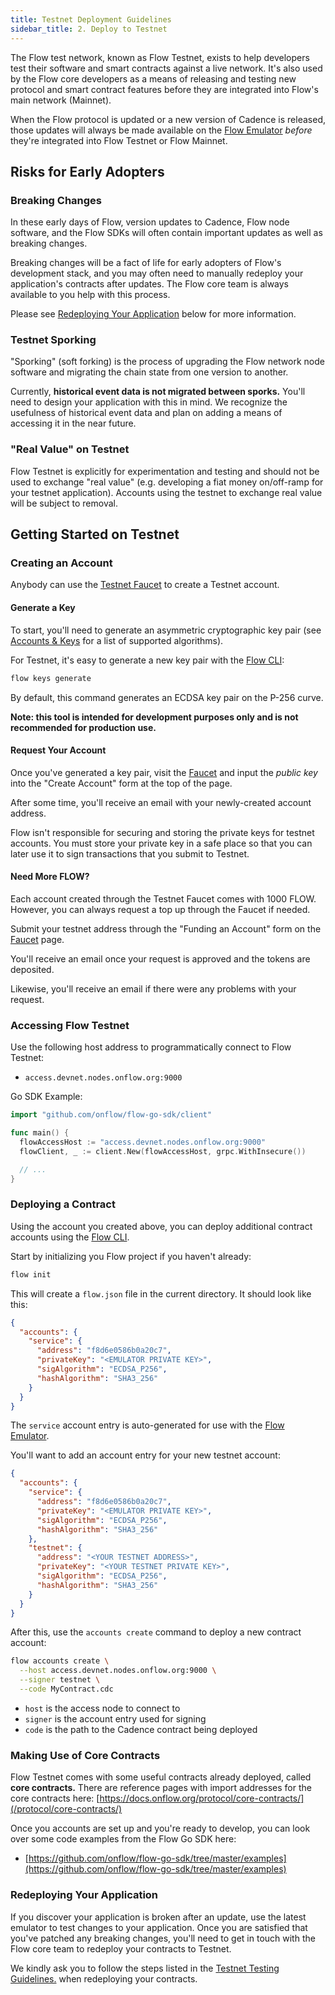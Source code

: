 ```yaml
---
title: Testnet Deployment Guidelines
sidebar_title: 2. Deploy to Testnet
---
```


The Flow test network, known as Flow Testnet, exists to help developers test their software and smart contracts against a live network. It's also used by the Flow core developers as a means of releasing and testing new protocol and smart contract features before they are integrated into Flow's main network (Mainnet).

When the Flow protocol is updated or a new version of Cadence is released, those updates will always be made available on the [Flow Emulator](/emulator) _before_ they're integrated into Flow Testnet or Flow Mainnet.

## Risks for Early Adopters

### Breaking Changes

In these early days of Flow, version updates to Cadence, Flow node software, and the Flow SDKs will often contain important updates as well as breaking changes.

Breaking changes will be a fact of life for early adopters of Flow's development stack, and you may often need to manually redeploy your application's contracts after updates. The Flow core team is always available to you help with this process.

Please see [Redeploying Your Application](#redeploying-your-application) below for more information.

<!-- ### Version Compatibility

A version compatibility table can be found here. This will help you navigate version compatibility between Emulator, SDK, and Network Node (flow-go) versions. -->

### Testnet Sporking

"Sporking" (soft forking) is the process of upgrading the Flow network node software and migrating the chain state from one version to another.

Currently, **historical event data is not migrated between sporks.** You'll need to design your application with this in mind. We recognize the usefulness of historical event data and plan on adding a means of accessing it in the near future.

### "Real Value" on Testnet

Flow Testnet is explicitly for experimentation and testing and should not be used to exchange "real value" (e.g. developing a fiat money on/off-ramp for your testnet application). Accounts using the testnet to exchange real value will be subject to removal.

## Getting Started on Testnet

### Creating an Account

Anybody can use the [Testnet Faucet](https://testnet-faucet.onflow.org/) to create a Testnet account.

#### Generate a Key

To start, you'll need to generate an asymmetric cryptographic key pair (see [Accounts & Keys](/concepts/accounts-and-keys) for a list of supported algorithms).

For Testnet, it's easy to generate a new key pair with the [Flow CLI](https://github.com/onflow/flow-cli):

```sh
flow keys generate
```

By default, this command generates an ECDSA key pair on the P-256 curve.

**Note: this tool is intended for development purposes only and is not recommended for production use.**

#### Request Your Account

Once you've generated a key pair, visit the [Faucet](https://testnet-faucet.onflow.org/) and input the _public key_ into the "Create Account" form at the top of the page.

After some time, you'll receive an email with your newly-created account address.

Flow isn't responsible for securing and storing the private keys for testnet accounts. You must store your private key in a safe place so that you can later use it to sign transactions that you submit to Testnet.

#### Need More FLOW?

Each account created through the Testnet Faucet comes with 1000 FLOW. However, you can always request a top up through the Faucet if needed.

Submit your testnet address through the "Funding an Account" form on the [Faucet](https://testnet-faucet.onflow.org/) page.

You'll receive an email once your request is approved and the tokens are deposited.

Likewise, you'll receive an email if there were any problems with your request.

### Accessing Flow Testnet

Use the following host address to programmatically connect to Flow Testnet:

- `access.devnet.nodes.onflow.org:9000`

Go SDK Example:

```go
import "github.com/onflow/flow-go-sdk/client"

func main() {
  flowAccessHost := "access.devnet.nodes.onflow.org:9000"
  flowClient, _ := client.New(flowAccessHost, grpc.WithInsecure())

  // ...
}
```

### Deploying a Contract

Using the account you created above, you can deploy additional contract accounts using the [Flow CLI](https://github.com/onflow/flow-cli).

Start by initializing you Flow project if you haven't already:

```sh
flow init
```

This will create a `flow.json` file in the current directory. It should look like this:

```json
{
  "accounts": {
    "service": {
      "address": "f8d6e0586b0a20c7",
      "privateKey": "<EMULATOR PRIVATE KEY>",
      "sigAlgorithm": "ECDSA_P256",
      "hashAlgorithm": "SHA3_256"
    }
  }
}
```

The `service` account entry is auto-generated for use with the [Flow Emulator](/emulator).

You'll want to add an account entry for your new testnet account:

```json
{
  "accounts": {
    "service": {
      "address": "f8d6e0586b0a20c7",
      "privateKey": "<EMULATOR PRIVATE KEY>",
      "sigAlgorithm": "ECDSA_P256",
      "hashAlgorithm": "SHA3_256"
    },
    "testnet": {
      "address": "<YOUR TESTNET ADDRESS>",
      "privateKey": "<YOUR TESTNET PRIVATE KEY>",
      "sigAlgorithm": "ECDSA_P256",
      "hashAlgorithm": "SHA3_256"
    }
  }
}
```

After this, use the `accounts create` command to deploy a new contract account:

```sh
flow accounts create \
  --host access.devnet.nodes.onflow.org:9000 \
  --signer testnet \
  --code MyContract.cdc
```

- `host` is the access node to connect to
- `signer` is the account entry used for signing
- `code` is the path to the Cadence contract being deployed

### Making Use of Core Contracts

Flow Testnet comes with some useful contracts already deployed, called **core contracts.** There are reference pages with import addresses for the core contracts here: [https://docs.onflow.org/protocol/core-contracts/](/protocol/core-contracts/)

Once you accounts are set up and you're ready to develop, you can look over some code examples from the Flow Go SDK here:

- [https://github.com/onflow/flow-go-sdk/tree/master/examples](https://github.com/onflow/flow-go-sdk/tree/master/examples)

### Redeploying Your Application

If you discover your application is broken after an update, use the latest emulator to test changes to your application. Once you are satisfied that you've patched any breaking changes, you'll need to get in touch with the Flow core team to redeploy your contracts to Testnet.

We kindly ask you to follow the steps listed in the [Testnet Testing Guidelines.](../testnet-testing) when redeploying your contracts.
